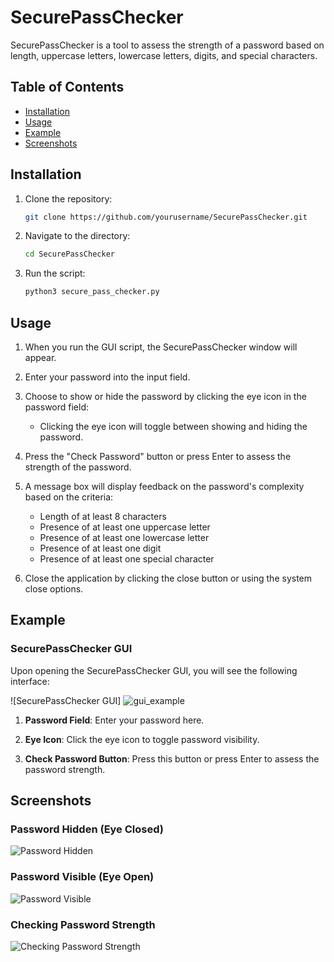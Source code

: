 # SecurePassChecker

SecurePassChecker is a tool to assess the strength of a password based on length, uppercase letters, lowercase letters, digits, and special characters.

## Table of Contents

- [Installation](#installation)
- [Usage](#usage)
- [Example](#example)
- [Screenshots](#screenshots)

## Installation

1. Clone the repository:
    ```bash
    git clone https://github.com/yourusername/SecurePassChecker.git
    ```
2. Navigate to the directory:
    ```bash
    cd SecurePassChecker
    ```
3. Run the script:
    ```bash
    python3 secure_pass_checker.py
    ```

## Usage
1. When you run the GUI script, the SecurePassChecker window will appear.

2. Enter your password into the input field.

3. Choose to show or hide the password by clicking the eye icon in the password field:
   - Clicking the eye icon will toggle between showing and hiding the password.
   
4. Press the "Check Password" button or press Enter to assess the strength of the password.

5. A message box will display feedback on the password's complexity based on the criteria:
   - Length of at least 8 characters
   - Presence of at least one uppercase letter
   - Presence of at least one lowercase letter
   - Presence of at least one digit
   - Presence of at least one special character

6. Close the application by clicking the close button or using the system close options.

## Example 
### SecurePassChecker GUI

Upon opening the SecurePassChecker GUI, you will see the following interface:

![SecurePassChecker GUI]
![gui_example](https://github.com/PhantomMenace404/PRODIGY_CS_03/assets/106921014/ee8bbbee-73eb-4849-8010-f0710b79bce1)


1. **Password Field**: Enter your password here.

2. **Eye Icon**: Click the eye icon to toggle password visibility.

3. **Check Password Button**: Press this button or press Enter to assess the password strength.

## Screenshots

### Password Hidden (Eye Closed)

![Password Hidden]()

### Password Visible (Eye Open)

![Password Visible](images/eye_open.png)

### Checking Password Strength

![Checking Password Strength](images/password_check.png)





